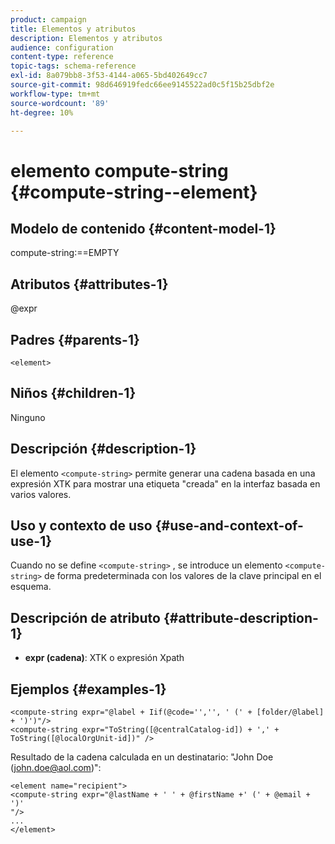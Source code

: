 ```yaml
---
product: campaign
title: Elementos y atributos
description: Elementos y atributos
audience: configuration
content-type: reference
topic-tags: schema-reference
exl-id: 8a079bb8-3f53-4144-a065-5bd402649cc7
source-git-commit: 98d646919fedc66ee9145522ad0c5f15b25dbf2e
workflow-type: tm+mt
source-wordcount: '89'
ht-degree: 10%

---
```


# elemento compute-string {#compute-string--element}

## Modelo de contenido {#content-model-1}

compute-string:==EMPTY

## Atributos {#attributes-1}

@expr

## Padres {#parents-1}

`<element>`

## Niños {#children-1}

Ninguno

## Descripción {#description-1}

El elemento `<compute-string>` permite generar una cadena basada en una expresión XTK para mostrar una etiqueta &quot;creada&quot; en la interfaz basada en varios valores.

## Uso y contexto de uso {#use-and-context-of-use-1}

Cuando no se define `<compute-string>` , se introduce un elemento `<compute-string>` de forma predeterminada con los valores de la clave principal en el esquema.

## Descripción de atributo {#attribute-description-1}

* **expr (cadena)**: XTK o expresión Xpath

## Ejemplos {#examples-1}

```
<compute-string expr="@label + Iif(@code='','', ' (' + [folder/@label] + ')')"/>  
<compute-string expr="ToString([@centralCatalog-id]) + ',' + ToString([@localOrgUnit-id])" />
```

Resultado de la cadena calculada en un destinatario: &quot;John Doe (john.doe@aol.com)&quot;:

```
<element name="recipient">
<compute-string expr="@lastName + ' ' + @firstName +' (' + @email + ')'
"/>
...
</element>
```

